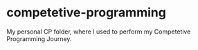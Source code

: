 # competetive-programming
My personal CP folder, where I used to perform my Competetive Programming Journey.
